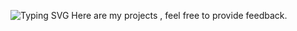 ![Typing SVG](https://readme-typing-svg.demolab.com/?lines=Hola&color=00FF00&font=IBM+Plex)
Here are my projects , feel free to provide feedback.
